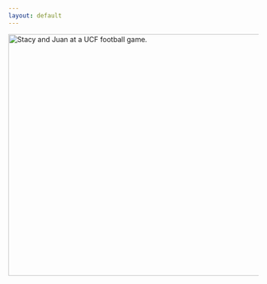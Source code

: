 ```yaml
---
layout: default
---
```


<a href="http://s1160.photobucket.com/user/StacyBriana91/media/ucf%20game_zpso9ln7ues.jpg.html" target="_blank"><img src="http://i1160.photobucket.com/albums/q487/StacyBriana91/ucf%20game_zpso9ln7ues.jpg" border="0" alt="Stacy and Juan at a UCF football game." style="width:648px;height:486px"/></a>

